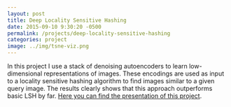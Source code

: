 ```yaml
---
layout: post
title: Deep Locality Sensitive Hashing
date: 2015-09-10 9:30:20 -0500
permalink: /projects/deep-locality-sensitive-hashing
categories: project
image: ../img/tsne-viz.png
---
```

In this project I use a stack of denoising autoencoders to learn low-dimensional
representations of images. These encodings are used as input to a locality sensitive
hashing algorithm to find images similar to a given query image. The results clearly
shows that this approach outperforms basic LSH by far.
[Here you can find the presentation of this project](http://www.slideshare.net/GabrieleAngeletti/project-deep-locality-sensitive-hashing).
